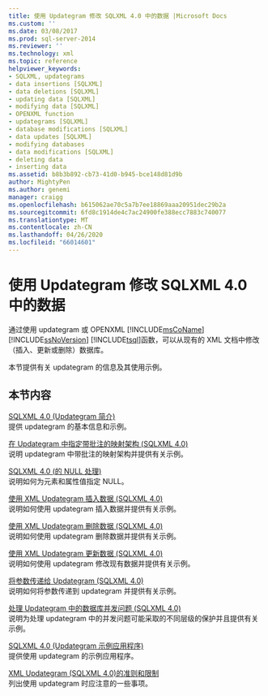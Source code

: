 ```yaml
---
title: 使用 Updategram 修改 SQLXML 4.0 中的数据 |Microsoft Docs
ms.custom: ''
ms.date: 03/08/2017
ms.prod: sql-server-2014
ms.reviewer: ''
ms.technology: xml
ms.topic: reference
helpviewer_keywords:
- SQLXML, updategrams
- data insertions [SQLXML]
- data deletions [SQLXML]
- updating data [SQLXML]
- modifying data [SQLXML]
- OPENXML function
- updategrams [SQLXML]
- database modifications [SQLXML]
- data updates [SQLXML]
- modifying databases
- data modifications [SQLXML]
- deleting data
- inserting data
ms.assetid: b8b3b892-cb73-41d0-b945-bce148d81d9b
author: MightyPen
ms.author: genemi
manager: craigg
ms.openlocfilehash: b615062ae70c5a7b7ee18869aaa20951dec29b2a
ms.sourcegitcommit: 6fd8c1914de4c7ac24900fe388ecc7883c740077
ms.translationtype: MT
ms.contentlocale: zh-CN
ms.lasthandoff: 04/26/2020
ms.locfileid: "66014601"
---
```

# <a name="using-updategrams-to-modify-data-in-sqlxml-40"></a>使用 Updategram 修改 SQLXML 4.0 中的数据
  通过使用 updategram 或 OPENXML [!INCLUDE[msCoName](../../../includes/msconame-md.md)] [!INCLUDE[ssNoVersion](../../../includes/ssnoversion-md.md)] [!INCLUDE[tsql](../../../includes/tsql-md.md)]函数，可以从现有的 XML 文档中修改（插入、更新或删除）数据库。  
  
 本节提供有关 updategram 的信息及其使用示例。  
  
## <a name="in-this-section"></a>本节内容  
 [SQLXML 4.0 &#40;Updategram 简介&#41;](introduction-to-updategrams-sqlxml-4-0.md)  
 提供 updategram 的基本信息和示例。  
  
 [在 Updategram 中指定带批注的映射架构 &#40;SQLXML 4.0&#41;](specifying-an-annotated-mapping-schema-in-an-updategram-sqlxml-4-0.md)  
 说明 updategram 中带批注的映射架构并提供有关示例。  
  
 [SQLXML 4.0 &#40;的 NULL 处理&#41;](null-handling-sqlxml-4-0.md)  
 说明如何为元素和属性值指定 NULL。  
  
 [使用 XML Updategram 插入数据 &#40;SQLXML 4.0&#41;](inserting-data-using-xml-updategrams-sqlxml-4-0.md)  
 说明如何使用 updategram 插入数据并提供有关示例。  
  
 [使用 XML Updategram 删除数据 &#40;SQLXML 4.0&#41;](deleting-data-using-xml-updategrams-sqlxml-4-0.md)  
 说明如何使用 updategram 删除数据并提供有关示例。  
  
 [使用 XML Updategram 更新数据 &#40;SQLXML 4.0&#41;](updating-data-using-xml-updategrams-sqlxml-4-0.md)  
 说明如何使用 updategram 修改现有数据并提供有关示例。  
  
 [将参数传递给 Updategram &#40;SQLXML 4.0&#41;](passing-parameters-to-updategrams-sqlxml-4-0.md)  
 说明如何将参数传递到 updategram 并提供有关示例。  
  
 [处理 Updategram 中的数据库并发问题 &#40;SQLXML 4.0&#41;](handling-database-concurrency-issues-in-updategrams-sqlxml-4-0.md)  
 说明为处理 updategram 中的并发问题可能采取的不同层级的保护并且提供有关示例。  
  
 [SQLXML 4.0 &#40;Updategram 示例应用程序&#41;](../../../database-engine/dev-guide/updategram-sample-applications-sqlxml-4-0.md)  
 提供使用 updategram 的示例应用程序。  
  
 [XML Updategram &#40;SQLXML 4.0&#41;的准则和限制](guidelines-and-limitations-of-xml-updategrams-sqlxml-4-0.md)  
 列出使用 updategram 时应注意的一些事项。  
  
  
